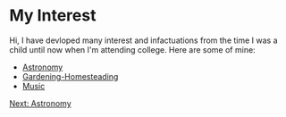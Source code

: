 # My Interest

Hi, I have devloped many interest and infactuations from the time I was a child until now when I'm attending college. Here are some of mine: 

* [Astronomy](Astronomy.md)
* [Gardening-Homesteading](Gardening-Homesteading.md)
* [Music](Music.md)  

[Next: Astronomy](Astronomy.md)
